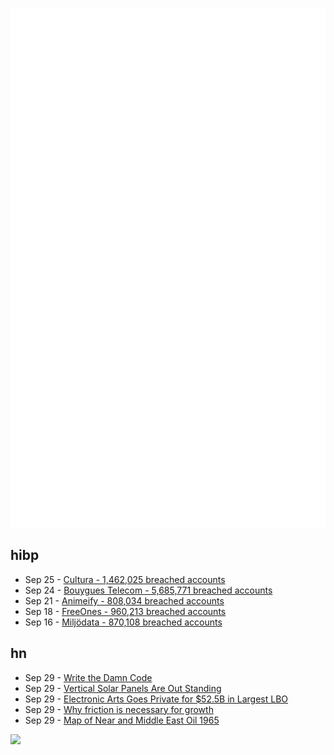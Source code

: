 ![Metrics](https://raw.githubusercontent.com/phixion/phixion/master/metrics.svg)

## hibp

<!--
for https://github.com/phixion/phixion/blob/main/.github/workflows/feeds.yml
-->
<!--START_SECTION:haveibeenpwnd-->
- Sep 25 - [Cultura - 1,462,025 breached accounts](https://haveibeenpwned.com/Breach/Cultura)
- Sep 24 - [Bouygues Telecom - 5,685,771 breached accounts](https://haveibeenpwned.com/Breach/BouyguesTelecom)
- Sep 21 - [Animeify - 808,034 breached accounts](https://haveibeenpwned.com/Breach/Animeify)
- Sep 18 - [FreeOnes - 960,213 breached accounts](https://haveibeenpwned.com/Breach/FreeOnes)
- Sep 16 - [Miljödata - 870,108 breached accounts](https://haveibeenpwned.com/Breach/Miljodata)
<!--END_SECTION:haveibeenpwnd-->

## hn

<!--
for https://github.com/phixion/phixion/blob/main/.github/workflows/feeds.yml
-->
<!--START_SECTION:hn-->
- Sep 29 - [Write the Damn Code](https://antonz.org/write-code/)
- Sep 29 - [Vertical Solar Panels Are Out Standing](https://hackaday.com/2025/09/25/vertical-solar-panels-are-out-standing/)
- Sep 29 - [Electronic Arts Goes Private for $52.5B in Largest LBO](https://www.wsj.com/business/deals/electronic-arts-to-go-private-in-55-billion-deal-a4a4479c)
- Sep 29 - [Why friction is necessary for growth](https://jameelur.com/blog/overcoming-friction-leads-to-growth)
- Sep 29 - [Map of Near and Middle East Oil 1965](https://www.davidrumsey.com/blog/2025/9/28/map-of-near-and-middle-east-oil-1965)
<!--END_SECTION:hn-->

<!--
for https://yhype.me
-->
![](https://hit.yhype.me/github/profile?user_id=13013670)
